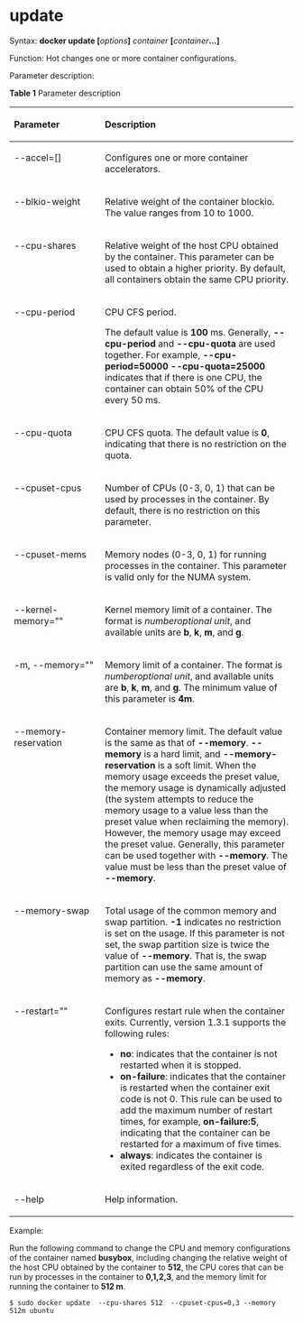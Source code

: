 # update<a name="EN-US_TOPIC_0184808259"></a>

Syntax:  **docker update \[**_options_**\]** _container_ **\[**_container_**...\]**

Function: Hot changes one or more container configurations.

Parameter description:

**Table  1**  Parameter description

<a name="en-us_topic_0183243758_en-us_topic_0155237612_en-us_topic_0138971318_table1239044502210"></a>
<table><thead align="left"><tr id="en-us_topic_0183243758_en-us_topic_0155237612_en-us_topic_0138971318_row439004518223"><th class="cellrowborder" valign="top" width="32%" id="mcps1.2.3.1.1"><p id="en-us_topic_0183243758_en-us_topic_0155237612_en-us_topic_0138971318_p19390104532213"><a name="en-us_topic_0183243758_en-us_topic_0155237612_en-us_topic_0138971318_p19390104532213"></a><a name="en-us_topic_0183243758_en-us_topic_0155237612_en-us_topic_0138971318_p19390104532213"></a>Parameter</p>
</th>
<th class="cellrowborder" valign="top" width="68%" id="mcps1.2.3.1.2"><p id="en-us_topic_0183243758_en-us_topic_0155237612_en-us_topic_0138971318_p1039064522216"><a name="en-us_topic_0183243758_en-us_topic_0155237612_en-us_topic_0138971318_p1039064522216"></a><a name="en-us_topic_0183243758_en-us_topic_0155237612_en-us_topic_0138971318_p1039064522216"></a>Description</p>
</th>
</tr>
</thead>
<tbody><tr id="en-us_topic_0183243758_en-us_topic_0155237612_en-us_topic_0138971318_row1349192781120"><td class="cellrowborder" valign="top" width="32%" headers="mcps1.2.3.1.1 "><p id="en-us_topic_0183243758_en-us_topic_0155237612_en-us_topic_0138971318_p2350827111119"><a name="en-us_topic_0183243758_en-us_topic_0155237612_en-us_topic_0138971318_p2350827111119"></a><a name="en-us_topic_0183243758_en-us_topic_0155237612_en-us_topic_0138971318_p2350827111119"></a>--accel=[]</p>
</td>
<td class="cellrowborder" valign="top" width="68%" headers="mcps1.2.3.1.2 "><p id="en-us_topic_0183243758_en-us_topic_0155237612_en-us_topic_0138971318_p535052711113"><a name="en-us_topic_0183243758_en-us_topic_0155237612_en-us_topic_0138971318_p535052711113"></a><a name="en-us_topic_0183243758_en-us_topic_0155237612_en-us_topic_0138971318_p535052711113"></a>Configures one or more container accelerators.</p>
</td>
</tr>
<tr id="en-us_topic_0183243758_en-us_topic_0155237612_en-us_topic_0138971318_row939164522218"><td class="cellrowborder" valign="top" width="32%" headers="mcps1.2.3.1.1 "><p id="en-us_topic_0183243758_en-us_topic_0155237612_en-us_topic_0138971318_p03911345142218"><a name="en-us_topic_0183243758_en-us_topic_0155237612_en-us_topic_0138971318_p03911345142218"></a><a name="en-us_topic_0183243758_en-us_topic_0155237612_en-us_topic_0138971318_p03911345142218"></a>--blkio-weight</p>
</td>
<td class="cellrowborder" valign="top" width="68%" headers="mcps1.2.3.1.2 "><p id="en-us_topic_0183243758_en-us_topic_0155237612_en-us_topic_0138971318_p1139111453223"><a name="en-us_topic_0183243758_en-us_topic_0155237612_en-us_topic_0138971318_p1139111453223"></a><a name="en-us_topic_0183243758_en-us_topic_0155237612_en-us_topic_0138971318_p1139111453223"></a>Relative weight of the container blockio. The value ranges from 10 to 1000.</p>
</td>
</tr>
<tr id="en-us_topic_0183243758_en-us_topic_0155237612_en-us_topic_0138971318_row339184572217"><td class="cellrowborder" valign="top" width="32%" headers="mcps1.2.3.1.1 "><p id="en-us_topic_0183243758_en-us_topic_0155237612_en-us_topic_0138971318_p83911445172217"><a name="en-us_topic_0183243758_en-us_topic_0155237612_en-us_topic_0138971318_p83911445172217"></a><a name="en-us_topic_0183243758_en-us_topic_0155237612_en-us_topic_0138971318_p83911445172217"></a>--cpu-shares</p>
</td>
<td class="cellrowborder" valign="top" width="68%" headers="mcps1.2.3.1.2 "><p id="en-us_topic_0183243758_en-us_topic_0155237612_en-us_topic_0138971318_p3391145132220"><a name="en-us_topic_0183243758_en-us_topic_0155237612_en-us_topic_0138971318_p3391145132220"></a><a name="en-us_topic_0183243758_en-us_topic_0155237612_en-us_topic_0138971318_p3391145132220"></a>Relative weight of the host CPU obtained by the container. This parameter can be used to obtain a higher priority. By default, all containers obtain the same CPU priority.</p>
</td>
</tr>
<tr id="en-us_topic_0183243758_en-us_topic_0155237612_en-us_topic_0138971318_row8107726122617"><td class="cellrowborder" valign="top" width="32%" headers="mcps1.2.3.1.1 "><p id="en-us_topic_0183243758_en-us_topic_0155237612_en-us_topic_0138971318_p51070266260"><a name="en-us_topic_0183243758_en-us_topic_0155237612_en-us_topic_0138971318_p51070266260"></a><a name="en-us_topic_0183243758_en-us_topic_0155237612_en-us_topic_0138971318_p51070266260"></a>--cpu-period</p>
</td>
<td class="cellrowborder" valign="top" width="68%" headers="mcps1.2.3.1.2 "><p id="en-us_topic_0183243758_en-us_topic_0155237612_en-us_topic_0138971318_p6107926132615"><a name="en-us_topic_0183243758_en-us_topic_0155237612_en-us_topic_0138971318_p6107926132615"></a><a name="en-us_topic_0183243758_en-us_topic_0155237612_en-us_topic_0138971318_p6107926132615"></a>CPU CFS period.</p>
<p id="en-us_topic_0183243758_en-us_topic_0155237612_en-us_topic_0138971318_p1869573811136"><a name="en-us_topic_0183243758_en-us_topic_0155237612_en-us_topic_0138971318_p1869573811136"></a><a name="en-us_topic_0183243758_en-us_topic_0155237612_en-us_topic_0138971318_p1869573811136"></a>The default value is <strong id="en-us_topic_0183243758_b19154594811"><a name="en-us_topic_0183243758_b19154594811"></a><a name="en-us_topic_0183243758_b19154594811"></a>100</strong> ms. Generally, <strong id="en-us_topic_0183243758_b122332611483"><a name="en-us_topic_0183243758_b122332611483"></a><a name="en-us_topic_0183243758_b122332611483"></a>--cpu-period</strong> and<strong id="en-us_topic_0183243758_b12404898483"><a name="en-us_topic_0183243758_b12404898483"></a><a name="en-us_topic_0183243758_b12404898483"></a> --cpu-quota</strong> are used together. For example, <strong id="en-us_topic_0183243758_b10524141912486"><a name="en-us_topic_0183243758_b10524141912486"></a><a name="en-us_topic_0183243758_b10524141912486"></a>--cpu-period=50000 --cpu-quota=25000</strong> indicates that if there is one CPU, the container can obtain 50% of the CPU every 50 ms.</p>
</td>
</tr>
<tr id="en-us_topic_0183243758_en-us_topic_0155237612_en-us_topic_0138971318_row5206162817268"><td class="cellrowborder" valign="top" width="32%" headers="mcps1.2.3.1.1 "><p id="en-us_topic_0183243758_en-us_topic_0155237612_en-us_topic_0138971318_p3206528112617"><a name="en-us_topic_0183243758_en-us_topic_0155237612_en-us_topic_0138971318_p3206528112617"></a><a name="en-us_topic_0183243758_en-us_topic_0155237612_en-us_topic_0138971318_p3206528112617"></a>--cpu-quota</p>
</td>
<td class="cellrowborder" valign="top" width="68%" headers="mcps1.2.3.1.2 "><p id="en-us_topic_0183243758_en-us_topic_0155237612_en-us_topic_0138971318_p416835333813"><a name="en-us_topic_0183243758_en-us_topic_0155237612_en-us_topic_0138971318_p416835333813"></a><a name="en-us_topic_0183243758_en-us_topic_0155237612_en-us_topic_0138971318_p416835333813"></a>CPU CFS quota. The default value is <strong id="en-us_topic_0183243758_b185507410487"><a name="en-us_topic_0183243758_b185507410487"></a><a name="en-us_topic_0183243758_b185507410487"></a>0</strong>, indicating that there is no restriction on the quota.</p>
</td>
</tr>
<tr id="en-us_topic_0183243758_en-us_topic_0155237612_en-us_topic_0138971318_row156458413395"><td class="cellrowborder" valign="top" width="32%" headers="mcps1.2.3.1.1 "><p id="en-us_topic_0183243758_en-us_topic_0155237612_en-us_topic_0138971318_p1264694173910"><a name="en-us_topic_0183243758_en-us_topic_0155237612_en-us_topic_0138971318_p1264694173910"></a><a name="en-us_topic_0183243758_en-us_topic_0155237612_en-us_topic_0138971318_p1264694173910"></a>--cpuset-cpus</p>
</td>
<td class="cellrowborder" valign="top" width="68%" headers="mcps1.2.3.1.2 "><p id="en-us_topic_0183243758_en-us_topic_0155237612_en-us_topic_0138971318_p924612309396"><a name="en-us_topic_0183243758_en-us_topic_0155237612_en-us_topic_0138971318_p924612309396"></a><a name="en-us_topic_0183243758_en-us_topic_0155237612_en-us_topic_0138971318_p924612309396"></a>Number of CPUs (0-3, 0, 1) that can be used by processes in the container. By default, there is no restriction on this parameter.</p>
</td>
</tr>
<tr id="en-us_topic_0183243758_en-us_topic_0155237612_en-us_topic_0138971318_row2946124394"><td class="cellrowborder" valign="top" width="32%" headers="mcps1.2.3.1.1 "><p id="en-us_topic_0183243758_en-us_topic_0155237612_en-us_topic_0138971318_p494181216393"><a name="en-us_topic_0183243758_en-us_topic_0155237612_en-us_topic_0138971318_p494181216393"></a><a name="en-us_topic_0183243758_en-us_topic_0155237612_en-us_topic_0138971318_p494181216393"></a>--cpuset-mems</p>
</td>
<td class="cellrowborder" valign="top" width="68%" headers="mcps1.2.3.1.2 "><p id="en-us_topic_0183243758_en-us_topic_0155237612_en-us_topic_0138971318_p20942126396"><a name="en-us_topic_0183243758_en-us_topic_0155237612_en-us_topic_0138971318_p20942126396"></a><a name="en-us_topic_0183243758_en-us_topic_0155237612_en-us_topic_0138971318_p20942126396"></a>Memory nodes (0-3, 0, 1) for running processes in the container. This parameter is valid only for the NUMA system.</p>
</td>
</tr>
<tr id="en-us_topic_0183243758_en-us_topic_0155237612_en-us_topic_0138971318_row125801648161311"><td class="cellrowborder" valign="top" width="32%" headers="mcps1.2.3.1.1 "><p id="en-us_topic_0183243758_en-us_topic_0155237612_en-us_topic_0138971318_p7581448101317"><a name="en-us_topic_0183243758_en-us_topic_0155237612_en-us_topic_0138971318_p7581448101317"></a><a name="en-us_topic_0183243758_en-us_topic_0155237612_en-us_topic_0138971318_p7581448101317"></a>--kernel-memory=""</p>
</td>
<td class="cellrowborder" valign="top" width="68%" headers="mcps1.2.3.1.2 "><p id="en-us_topic_0183243758_en-us_topic_0155237612_en-us_topic_0138971318_p1858174812134"><a name="en-us_topic_0183243758_en-us_topic_0155237612_en-us_topic_0138971318_p1858174812134"></a><a name="en-us_topic_0183243758_en-us_topic_0155237612_en-us_topic_0138971318_p1858174812134"></a>Kernel memory limit of a container. The format is <em id="en-us_topic_0183243758_i1268633713512"><a name="en-us_topic_0183243758_i1268633713512"></a><a name="en-us_topic_0183243758_i1268633713512"></a>number</em><em id="en-us_topic_0183243758_i1020211217526"><a name="en-us_topic_0183243758_i1020211217526"></a><a name="en-us_topic_0183243758_i1020211217526"></a>optional unit</em>, and available units are <strong id="en-us_topic_0183243758_b1484073720529"><a name="en-us_topic_0183243758_b1484073720529"></a><a name="en-us_topic_0183243758_b1484073720529"></a>b</strong>, <strong id="en-us_topic_0183243758_b4836842165213"><a name="en-us_topic_0183243758_b4836842165213"></a><a name="en-us_topic_0183243758_b4836842165213"></a>k</strong>, <strong id="en-us_topic_0183243758_b121113441523"><a name="en-us_topic_0183243758_b121113441523"></a><a name="en-us_topic_0183243758_b121113441523"></a>m</strong>, and <strong id="en-us_topic_0183243758_b17332846145213"><a name="en-us_topic_0183243758_b17332846145213"></a><a name="en-us_topic_0183243758_b17332846145213"></a>g</strong>.</p>
</td>
</tr>
<tr id="en-us_topic_0183243758_en-us_topic_0155237612_en-us_topic_0138971318_row1469012816412"><td class="cellrowborder" valign="top" width="32%" headers="mcps1.2.3.1.1 "><p id="en-us_topic_0183243758_en-us_topic_0155237612_en-us_topic_0138971318_p26901688416"><a name="en-us_topic_0183243758_en-us_topic_0155237612_en-us_topic_0138971318_p26901688416"></a><a name="en-us_topic_0183243758_en-us_topic_0155237612_en-us_topic_0138971318_p26901688416"></a>-m, --memory=""</p>
</td>
<td class="cellrowborder" valign="top" width="68%" headers="mcps1.2.3.1.2 "><p id="en-us_topic_0183243758_en-us_topic_0155237612_en-us_topic_0138971318_p1469017824112"><a name="en-us_topic_0183243758_en-us_topic_0155237612_en-us_topic_0138971318_p1469017824112"></a><a name="en-us_topic_0183243758_en-us_topic_0155237612_en-us_topic_0138971318_p1469017824112"></a>Memory limit of a container. The format is <em id="en-us_topic_0183243758_i1851712125320"><a name="en-us_topic_0183243758_i1851712125320"></a><a name="en-us_topic_0183243758_i1851712125320"></a>number</em><em id="en-us_topic_0183243758_i18521012165316"><a name="en-us_topic_0183243758_i18521012165316"></a><a name="en-us_topic_0183243758_i18521012165316"></a>optional unit</em>, and available units are <strong id="en-us_topic_0183243758_b285310127531"><a name="en-us_topic_0183243758_b285310127531"></a><a name="en-us_topic_0183243758_b285310127531"></a>b</strong>, <strong id="en-us_topic_0183243758_b16854512165317"><a name="en-us_topic_0183243758_b16854512165317"></a><a name="en-us_topic_0183243758_b16854512165317"></a>k</strong>, <strong id="en-us_topic_0183243758_b0854171214531"><a name="en-us_topic_0183243758_b0854171214531"></a><a name="en-us_topic_0183243758_b0854171214531"></a>m</strong>, and <strong id="en-us_topic_0183243758_b148551712185319"><a name="en-us_topic_0183243758_b148551712185319"></a><a name="en-us_topic_0183243758_b148551712185319"></a>g</strong>. The minimum value of this parameter is <strong id="en-us_topic_0183243758_b132411291533"><a name="en-us_topic_0183243758_b132411291533"></a><a name="en-us_topic_0183243758_b132411291533"></a>4m</strong>.</p>
</td>
</tr>
<tr id="en-us_topic_0183243758_en-us_topic_0155237612_en-us_topic_0138971318_row1718125964210"><td class="cellrowborder" valign="top" width="32%" headers="mcps1.2.3.1.1 "><p id="en-us_topic_0183243758_en-us_topic_0155237612_en-us_topic_0138971318_p11811595428"><a name="en-us_topic_0183243758_en-us_topic_0155237612_en-us_topic_0138971318_p11811595428"></a><a name="en-us_topic_0183243758_en-us_topic_0155237612_en-us_topic_0138971318_p11811595428"></a>--memory-reservation</p>
</td>
<td class="cellrowborder" valign="top" width="68%" headers="mcps1.2.3.1.2 "><p id="en-us_topic_0183243758_en-us_topic_0155237612_en-us_topic_0138971318_p21815598424"><a name="en-us_topic_0183243758_en-us_topic_0155237612_en-us_topic_0138971318_p21815598424"></a><a name="en-us_topic_0183243758_en-us_topic_0155237612_en-us_topic_0138971318_p21815598424"></a>Container memory limit. The default value is the same as that of <strong id="en-us_topic_0183243758_b175688476536"><a name="en-us_topic_0183243758_b175688476536"></a><a name="en-us_topic_0183243758_b175688476536"></a>--memory</strong>. <strong id="en-us_topic_0183243758_b1551952541"><a name="en-us_topic_0183243758_b1551952541"></a><a name="en-us_topic_0183243758_b1551952541"></a>--memory</strong> is a hard limit, and <strong id="en-us_topic_0183243758_b755210525410"><a name="en-us_topic_0183243758_b755210525410"></a><a name="en-us_topic_0183243758_b755210525410"></a>--memory-reservation</strong> is a soft limit. When the memory usage exceeds the preset value, the memory usage is dynamically adjusted (the system attempts to reduce the memory usage to a value less than the preset value when reclaiming the memory). However, the memory usage may exceed the preset value. Generally, this parameter can be used together with <strong id="en-us_topic_0183243758_b3834868545"><a name="en-us_topic_0183243758_b3834868545"></a><a name="en-us_topic_0183243758_b3834868545"></a>--memory</strong>. The value must be less than the preset value of <strong id="en-us_topic_0183243758_b5835116155414"><a name="en-us_topic_0183243758_b5835116155414"></a><a name="en-us_topic_0183243758_b5835116155414"></a>--memory</strong>.</p>
</td>
</tr>
<tr id="en-us_topic_0183243758_en-us_topic_0155237612_en-us_topic_0138971318_row13297131204317"><td class="cellrowborder" valign="top" width="32%" headers="mcps1.2.3.1.1 "><p id="en-us_topic_0183243758_en-us_topic_0155237612_en-us_topic_0138971318_p17297171144317"><a name="en-us_topic_0183243758_en-us_topic_0155237612_en-us_topic_0138971318_p17297171144317"></a><a name="en-us_topic_0183243758_en-us_topic_0155237612_en-us_topic_0138971318_p17297171144317"></a>--memory-swap</p>
</td>
<td class="cellrowborder" valign="top" width="68%" headers="mcps1.2.3.1.2 "><p id="en-us_topic_0183243758_en-us_topic_0155237612_en-us_topic_0138971318_p20638163719436"><a name="en-us_topic_0183243758_en-us_topic_0155237612_en-us_topic_0138971318_p20638163719436"></a><a name="en-us_topic_0183243758_en-us_topic_0155237612_en-us_topic_0138971318_p20638163719436"></a>Total usage of the common memory and swap partition. <strong id="en-us_topic_0183243758_b4692183419545"><a name="en-us_topic_0183243758_b4692183419545"></a><a name="en-us_topic_0183243758_b4692183419545"></a>-1</strong> indicates no restriction is set on the usage. If this parameter is not set, the swap partition size is twice the value of <strong id="en-us_topic_0183243758_b29707144558"><a name="en-us_topic_0183243758_b29707144558"></a><a name="en-us_topic_0183243758_b29707144558"></a>--memory</strong>. That is, the swap partition can use the same amount of memory as<strong id="en-us_topic_0183243758_b9872132316553"><a name="en-us_topic_0183243758_b9872132316553"></a><a name="en-us_topic_0183243758_b9872132316553"></a> --memory</strong>.</p>
</td>
</tr>
<tr id="en-us_topic_0183243758_en-us_topic_0155237612_en-us_topic_0138971318_row15237826153817"><td class="cellrowborder" valign="top" width="32%" headers="mcps1.2.3.1.1 "><p id="en-us_topic_0183243758_en-us_topic_0155237612_en-us_topic_0138971318_p0237182619382"><a name="en-us_topic_0183243758_en-us_topic_0155237612_en-us_topic_0138971318_p0237182619382"></a><a name="en-us_topic_0183243758_en-us_topic_0155237612_en-us_topic_0138971318_p0237182619382"></a>--restart=""</p>
</td>
<td class="cellrowborder" valign="top" width="68%" headers="mcps1.2.3.1.2 "><p id="en-us_topic_0183243758_en-us_topic_0155237612_en-us_topic_0138971318_p2345184412396"><a name="en-us_topic_0183243758_en-us_topic_0155237612_en-us_topic_0138971318_p2345184412396"></a><a name="en-us_topic_0183243758_en-us_topic_0155237612_en-us_topic_0138971318_p2345184412396"></a>Configures restart rule when the container exits. Currently, version 1.3.1 supports the following rules:</p>
<a name="en-us_topic_0183243758_en-us_topic_0155237612_en-us_topic_0138971318_ul17280105917391"></a><a name="en-us_topic_0183243758_en-us_topic_0155237612_en-us_topic_0138971318_ul17280105917391"></a><ul id="en-us_topic_0183243758_en-us_topic_0155237612_en-us_topic_0138971318_ul17280105917391"><li><strong id="en-us_topic_0183243758_b3232137115619"><a name="en-us_topic_0183243758_b3232137115619"></a><a name="en-us_topic_0183243758_b3232137115619"></a>no</strong>: indicates that the container is not restarted when it is stopped.</li><li><strong id="en-us_topic_0183243758_b115642278569"><a name="en-us_topic_0183243758_b115642278569"></a><a name="en-us_topic_0183243758_b115642278569"></a>on-failure</strong>: indicates that the container is restarted when the container exit code is not 0. This rule can be used to add the maximum number of restart times, for example, <strong id="en-us_topic_0183243758_b1830657575"><a name="en-us_topic_0183243758_b1830657575"></a><a name="en-us_topic_0183243758_b1830657575"></a>on-failure:5</strong>, indicating that the container can be restarted for a maximum of five times.</li><li><strong id="en-us_topic_0183243758_b14833133495717"><a name="en-us_topic_0183243758_b14833133495717"></a><a name="en-us_topic_0183243758_b14833133495717"></a>always</strong>: indicates the container is exited regardless of the exit code.</li></ul>
</td>
</tr>
<tr id="en-us_topic_0183243758_en-us_topic_0155237612_en-us_topic_0138971318_row209473268151"><td class="cellrowborder" valign="top" width="32%" headers="mcps1.2.3.1.1 "><p id="en-us_topic_0183243758_en-us_topic_0155237612_en-us_topic_0138971318_p189474268154"><a name="en-us_topic_0183243758_en-us_topic_0155237612_en-us_topic_0138971318_p189474268154"></a><a name="en-us_topic_0183243758_en-us_topic_0155237612_en-us_topic_0138971318_p189474268154"></a>--help</p>
</td>
<td class="cellrowborder" valign="top" width="68%" headers="mcps1.2.3.1.2 "><p id="en-us_topic_0183243758_en-us_topic_0155237612_en-us_topic_0138971318_p1394720264154"><a name="en-us_topic_0183243758_en-us_topic_0155237612_en-us_topic_0138971318_p1394720264154"></a><a name="en-us_topic_0183243758_en-us_topic_0155237612_en-us_topic_0138971318_p1394720264154"></a>Help information.</p>
</td>
</tr>
</tbody>
</table>

Example:

Run the following command to change the CPU and memory configurations of the container named  **busybox**, including changing the relative weight of the host CPU obtained by the container to  **512**, the CPU cores that can be run by processes in the container to  **0,1,2,3**, and the memory limit for running the container to  **512 m**.

```
$ sudo docker update  --cpu-shares 512  --cpuset-cpus=0,3 --memory 512m ubuntu 
```

